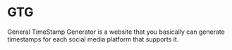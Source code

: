 # GTG
General TimeStamp Generator is a website that you basically can generate timestamps for each social media platform that supports it.

